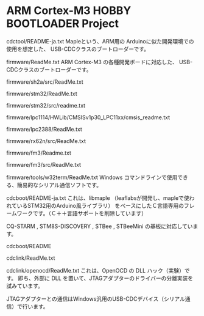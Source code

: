 # ARM Cortex-M3 HOBBY BOOTLOADER Project

cdctool/README-ja.txt
  Mapleという、ARM用の Arduinoに似た開発環境での使用を想定した、
  USB-CDCクラスのブートローダーです。

firmware/ReadMe.txt
  ARM Cortex-M3 の各種開発ボードに対応した、
  USB-CDCクラスのブートローダーです。

firmware/sh2a/src/ReadMe.txt

firmware/stm32/ReadMe.txt

firmware/stm32/src/readme.txt

firmware/lpc1114/HWLib/CMSISv1p30_LPC11xx/cmsis_readme.txt

firmware/lpc2388/ReadMe.txt

firmware/rx62n/src/ReadMe.txt

firmware/fm3/Readme.txt

firmware/fm3/src/ReadMe.txt

firmware/tools/w32term/ReadMe.txt
   Windows コマンドラインで使用できる、簡易的なシリアル通信ソフトです。

cdcboot/README-ja.txt
これは、libmaple 
		（leaflabsが開発し、mapleで使われているSTM32用のArduino風ライブラリ）
をベースにしたＣ言語専用のフレームワークです。（Ｃ＋＋言語サポートを削除しています）


CQ-STARM , STM8S-DISCOVERY , STBee , STBeeMini の基板に対応しています。

cdcboot/README

cdclink/ReadMe.txt

cdclink/openocd/ReadMe.txt
   これは、OpenOCD の DLL ハック（実験）です。
   即ち、外部に DLL を置いて、JTAGアダプターのドライバーの分離実装を試みています。

   JTAGアダプターとの通信はWindows汎用のUSB-CDCデバイス（シリアル通信）で行います。

